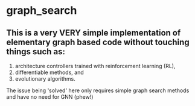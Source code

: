 # graph_search
## This is a very VERY simple implementation of elementary graph based code without touching things such as:
1) architecture controllers trained with reinforcement learning (RL), 
2) differentiable methods, and 
3) evolutionary algorithms.

The issue being 'solved' here only requires simple graph search methods and have no need for GNN (phew!)
